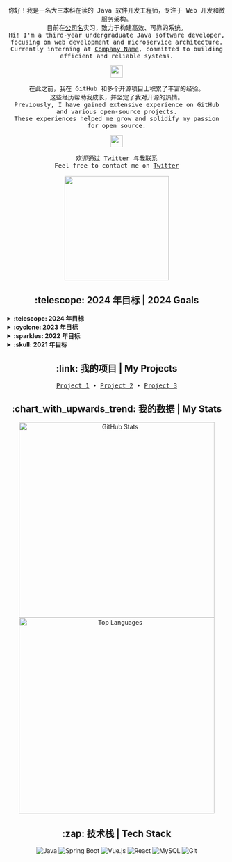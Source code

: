<p align="center">
  <samp>
    你好！我是一名大三本科在读的 Java 软件开发工程师，专注于 Web 开发和微服务架构。
    <br>目前在<a href="https://www.example.com/">公司名</a>实习，致力于构建高效、可靠的系统。
    <br>Hi! I'm a third-year undergraduate Java software developer, focusing on web development and microservice architecture.
    <br>Currently interning at <a href="https://www.example.com/">Company Name</a>, committed to building efficient and reliable systems.
  </samp>
</p>

<p align="center">
  <samp>
    <img src="https://github.com/yourusername/yourrepository/assets/yourimage.png" width="28px">
  </samp>
</p>

<p align="center">
  <samp>
    在此之前，我在 GitHub 和多个开源项目上积累了丰富的经验。
    <br>这些经历帮助我成长，并坚定了我对开源的热情。
    <br>Previously, I have gained extensive experience on GitHub and various open-source projects.
    <br>These experiences helped me grow and solidify my passion for open source.
  </samp>
</p>

<p align="center">
  <samp>
    <img src="https://user-images.githubusercontent.com/yourusername/yourimage.gif" width="28px">
  </samp>
</p>

<p align="center">
  <samp>
    欢迎通过 <a href="https://twitter.com/yourusername">Twitter</a> 与我联系
    <br>Feel free to contact me on <a href="https://twitter.com/yourusername">Twitter</a><br><br>
    <img src="https://i.imgur.com/kdKhgx6.gif" width="240px" align="center">
  </samp>
</p>

<h2 align="center">:telescope: 2024 年目标 | 2024 Goals</h2>

<details>
  <summary><b>:telescope: 2024 年目标</b></summary>
  我已经深深致力于推动技术创新和开源社区的发展。今年最重要的目标是提升团队的技术能力，并在多个项目中实现突破性进展。希望通过我的努力，为社区带来更多有价值的贡献。
  <br>I am deeply committed to driving technological innovation and contributing to the open-source community. My main goal this year is to enhance my team's technical capabilities and achieve breakthroughs in multiple projects. I hope my efforts will bring more valuable contributions to the community.
</details>

<details>
  <summary><b>:cyclone: 2023 年目标</b></summary>
  2023 年的目标是深入学习微服务架构，并在实际项目中应用。虽然还在不断探索，但通过在公司和社区中的实践，我取得了显著进步 :relieved:
  <br>My goal for 2023 was to deeply learn microservice architecture and apply it in real projects. Although still exploring, I have made significant progress through practice in the company and the community. :relieved:
</details>

<details>
  <summary><b>:sparkles: 2022 年目标</b></summary>
  ✨ <strong><a href="https://myproject.com/">我做到了！</a></strong> ✨ 终于专注于一个大型项目，并成功上线。我为此感到非常自豪，并计划继续改进和维护。<br><br>
  <i>虽然没能完成所有的年度目标，但这一年确实很特别 😂 在 2022 年，我希望能够建立一个个人技术博客，并分享我的编程心得。愿新的一年充满新的希望和目标。</i>
  <br>✨ <strong><a href="https://myproject.com/">I DID IT!</a></strong> ✨ I finally focused on a large project and successfully launched it. I am very proud of this and plan to continue improving and maintaining it. <br><br>
  <i>Although I couldn't complete all my yearly goals, this year was indeed special 😂 In 2022, I aimed to establish a personal tech blog to share my programming insights. Here's to new aspirations and forgiving yourself for not finishing every goal you set for yourself for the new year.</i>
</details>

<details>
  <summary><b>:skull: 2021 年目标</b></summary>
  我希望今年能开发一个小型应用程序。<br>目前正在与 <a href="https://github.com/collaborator">@collaborator</a> 一起使用 <a href="https://spring.io/projects/spring-boot" target="_blank">Spring Boot</a> 开发一个小型 web 应用，这是一个非常棒的框架，特别适合我这种专注于后端开发的程序员。希望项目完成后，能够帮助更多的开发者。
  <br>I aimed to develop a small application this year.<br>Currently working with <a href="https://github.com/collaborator">@collaborator</a> using <a href="https://spring.io/projects/spring-boot" target="_blank">Spring Boot</a> to develop a small web application. This is an excellent framework, especially for back-end developers like me. I hope the completed project can help more developers.
</details>

<h2 align="center">:link: 我的项目 | My Projects</h2>
<p align="center">
  <samp>
    <a href="https://github.com/yourusername/project1">Project 1</a> • 
    <a href="https://github.com/yourusername/project2">Project 2</a> • 
    <a href="https://github.com/yourusername/project3">Project 3</a>
  </samp>
</p>

<h2 align="center">:chart_with_upwards_trend: 我的数据 | My Stats</h2>
<p align="center">
  <img src="https://github-readme-stats.vercel.app/api?username=yourusername&show_icons=true&theme=radical" alt="GitHub Stats" width="450px">
  <img src="https://github-readme-stats.vercel.app/api/top-langs/?username=yourusername&layout=compact&theme=radical" alt="Top Languages" width="450px">
</p>

<h2 align="center">:zap: 技术栈 | Tech Stack</h2>
<p align="center">
  <img src="https://img.shields.io/badge/Java-ED8B00?style=for-the-badge&logo=java&logoColor=white" alt="Java">
  <img src="https://img.shields.io/badge/Spring_Boot-6DB33F?style=for-the-badge&logo=spring-boot&logoColor=white" alt="Spring Boot">
  <img src="https://img.shields.io/badge/Vue.js-35495E?style=for-the-badge&logo=vue.js&logoColor=4FC08D" alt="Vue.js">
  <img src="https://img.shields.io/badge/React-20232A?style=for-the-badge&logo=react&logoColor=61DAFB" alt="React">
  <img src="https://img.shields.io/badge/MySQL-4479A1?style=for-the-badge&logo=mysql&logoColor=white" alt="MySQL">
  <img src="https://img.shields.io/badge/Git-F05032?style=for-the-badge&logo=git&logoColor=white" alt="Git">
</p>
